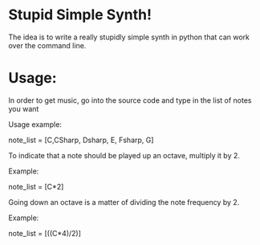 Stupid Simple Synth!
=================

The idea is to write a really stupidly simple synth in python that can work over the command line.

Usage:
================

In order to get music, go into the source code and type in the list of notes you want

Usage example: 

note_list = [C,CSharp, Dsharp, E, Fsharp, G]

To indicate that a note should be played up an octave, multiply it by 2.

Example:

note_list = [C*2]

Going down an octave is a matter of dividing the note frequency by 2.

Example: 

note_list = [((C*4)/2)]



